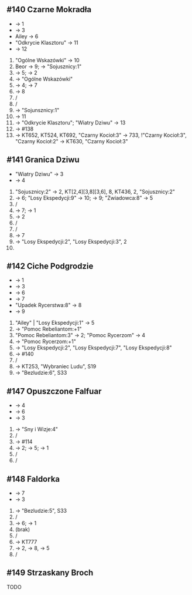 ## #140 Czarne Mokradła
* -> 1
* -> 3
* Ailey -> 6
* "Odkrycie Klasztoru" -> 11
* -> 12

1. "Ogólne Wskazówki" -> 10
2. Beor -> 9; -> "Sojusznicy:1"
3. -> 5; -> 2
4. -> "Ogólne Wskazówki"
5. -> 4; -> 7
6. -> 8
7. /
8. /
9. -> "Sojunsznicy:1"
10. -> 11
11. -> "Odkrycie Klasztoru"; "Wiatry Dziwu" -> 13
12. -> #138
13. -> KT652, KT524, KT692, "Czarny Kocioł:3" -> 733, !"Czarny Kocioł:3", "Czarny Kocioł:2" -> KT630, "Czarny Kocioł:3"

## #141 Granica Dziwu
* "Wiatry Dziwu" -> 3
* -> 4

1. "Sojusznicy:2" -> 2, KT[2,4][3,8][3,6], 8, KT436, 2, "Sojusznicy:2"
2. -> 6; "Losy Ekspedycji:9" -> 10; -> 9; "Zwiadowca:8" -> 5
3. /
4. -> 7; -> 1
5. -> 2
6. /
7. /
8. -> 7
9. -> "Losy Ekspedycji:2", "Losy Ekspedycji:3", 2
10. 

## #142 Ciche Podgrodzie
* -> 1
* -> 3
* -> 6
* -> 7
* "Upadek Rycerstwa:8" -> 8
* -> 9

1. "Ailey" | "Losy Ekspedycji:1" -> 5
2. -> "Pomoc Rebeliantom:+1"
3. "Pomoc Rebeliantom:3" -> 2; "Pomoc Rycerzom" -> 4
4. -> "Pomoc Rycerzom:+1"
5. -> "Losy Ekspedycji:2",  "Losy Ekspedycji:7", "Losy Ekspedycji:8"
6. -> #140
7. /
8. -> KT253, "Wybraniec Ludu", S19
9. -> "Bezludzie:6", S33

## #147 Opuszczone Falfuar
* -> 4
* -> 6
* -> 3

1. -> "Sny i Wizje:4"
2. /
3. -> #114
4. -> 2; -> 5; -> 1
5. /
6. /

## #148 Faldorka
* -> 7
* -> 3

1. -> "Bezludzie:5", S33
2. /
3. -> 6; -> 1
4. (brak)
5. /
6. -> KT777
7. -> 2, -> 8, -> 5
8. /

## #149 Strzaskany Broch
TODO
